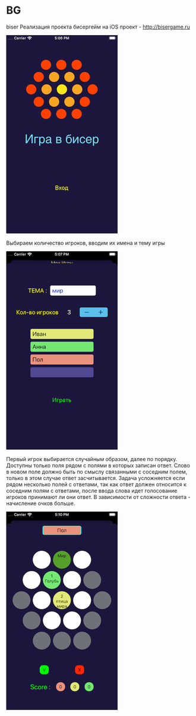 # BG
biser
 Реализация проекта бисергейм на iOS
 проект - http://bisergame.ru

![alt tag](https://github.com/Engwar/screenshots/blob/master/bg1.png)

Выбираем количество игроков, вводим их имена и тему игры

![alt tag](https://github.com/Engwar/screenshots/blob/master/bg2.png)

Первый игрок выбирается случайным образом, далее по порядку. Доступны только поля рядом с полями в которых записан ответ. Слово в новом поле должно быть по смыслу связанными с соседним полем, только в этом случае ответ засчитывается. Задача усложняется если рядом несколько полей с ответами, так как ответ должен относится к соседним полям с ответами, после ввода слова идет голосование игроков принимают ли они ответ. В зависимости от сложности ответа - начисление очков больше.

![alt tag](https://github.com/Engwar/screenshots/blob/master/bg3.png)
